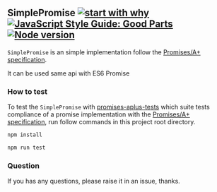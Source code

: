 ## SimplePromise [![start with why](https://img.shields.io/badge/start%20with-why%3F-brightgreen.svg?style=flat)](http://www.ted.com/talks/simon_sinek_how_great_leaders_inspire_action) [![JavaScript Style Guide: Good Parts](https://img.shields.io/badge/code%20style-goodparts-brightgreen.svg?style=flat)](https://github.com/dwyl/goodparts "JavaScript The Good Parts") [![Node version](https://img.shields.io/node/v/[NPM-MODULE-NAME].svg?style=flat)](http://nodejs.org/download/)

`SimplePromise` is an simple implementation follow the [Promises/A+ specification](https://promisesaplus.com/).

It can be used same api with ES6 Promise

### How to test
To test the `SimplePromise` with [promises-aplus-tests](https://github.com/promises-aplus/promises-tests) which suite tests compliance of a promise implementation with the [Promises/A+ specification](https://promisesaplus.com/), run follow commands in this project root directory.

```bash
npm install

npm run test
```

### Question
If you has any questions, please raise it in an issue, thanks.
